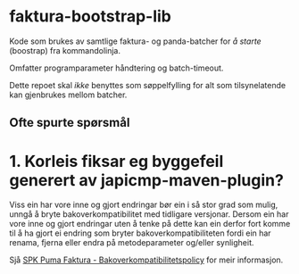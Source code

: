 # faktura-bootstrap-lib

Kode som brukes av samtlige faktura- og panda-batcher for *å starte* (boostrap) fra kommandolinja.

Omfatter programparameter håndtering og batch-timeout.

Dette repoet skal *ikke* benyttes som søppelfylling for alt som tilsynelatende kan gjenbrukes mellom batcher.

## Ofte spurte spørsmål

# 1. Korleis fiksar eg byggefeil generert av japicmp-maven-plugin?

Viss ein har vore inne og gjort endringar bør ein i så stor grad som mulig, unngå å bryte bakoverkompatibilitet med tidligare versjonar. Dersom ein har vore
inne og gjort endringar uten å tenke på dette kan ein derfor fort komme til å ha gjort ei endring som bryter bakoverkompatibiliteten fordi ein har renama,
fjerna eller endra på metodeparameter og/eller synligheit.

Sjå [SPK Puma Faktura - Bakoverkompatibilitetspolicy](http://wiki/confluence/display/dok/SPK+Puma+Faktura+-+Bakoverkompatibilitetspolicy) for meir
informasjon.
